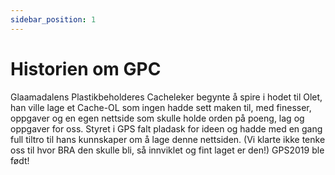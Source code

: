 ```yaml
---
sidebar_position: 1
---
```




# Historien om GPC

Glaamadalens Plastikbeholderes Cacheleker begynte å spire i hodet til Olet, han ville lage et Cache-OL som ingen hadde sett maken til, med finesser, oppgaver og en egen nettside som skulle holde orden på poeng, lag og oppgaver for oss. Styret i GPS falt pladask for ideen og hadde med en gang full tiltro til hans kunnskaper om å lage denne nettsiden. (Vi klarte ikke tenke oss til hvor BRA den skulle bli, så innviklet og fint laget er den!) GPS2019 ble født!
